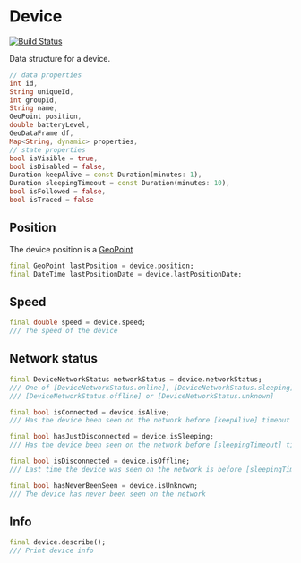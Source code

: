 # Device

[![Build Status](https://travis-ci.org/synw/device.svg?branch=master)](https://travis-ci.org/synw/device)

Data structure for a device.

   ```dart
   // data properties
   int id,
   String uniqueId,
   int groupId,
   String name,
   GeoPoint position,
   double batteryLevel,
   GeoDataFrame df,
   Map<String, dynamic> properties,
   // state properties
   bool isVisible = true,
   bool isDisabled = false,
   Duration keepAlive = const Duration(minutes: 1),
   Duration sleepingTimeout = const Duration(minutes: 10),
   bool isFollowed = false,
   bool isTraced = false
   ```

## Position

The device position is a [GeoPoint](https://github.com/synw/geopoint)

   ```dart
   final GeoPoint lastPosition = device.position;
   final DateTime lastPositionDate = device.lastPositionDate;
   ```
  
## Speed
  
   ```dart
   final double speed = device.speed;
   /// The speed of the device
   ```

## Network status

   ```dart
   final DeviceNetworkStatus networkStatus = device.networkStatus;
   /// One of [DeviceNetworkStatus.online], [DeviceNetworkStatus.sleeping],
   /// [DeviceNetworkStatus.offline] or [DeviceNetworkStatus.unknown]

   final bool isConnected = device.isAlive;
   /// Has the device been seen on the network before [keepAlive] timeout

   final bool hasJustDisconnected = device.isSleeping;
   /// Has the device been seen on the network before [sleepingTimeout] timeout
  
  final bool isDisconnected = device.isOffline;
  /// Last time the device was seen on the network is before [sleepingTimeout] timeout
  
  final bool hasNeverBeenSeen = device.isUnknown;
  /// The device has never been seen on the network
  ```

## Info

   ```dart
   final device.describe();
   /// Print device info
  ```

